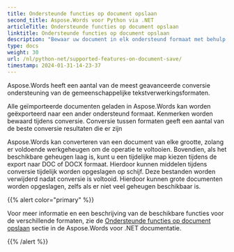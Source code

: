 ```yaml
---
title: Ondersteunde functies op document opslaan
second_title: Aspose.Words voor Python via .NET
articleTitle: Ondersteunde functies op document opslaan
linktitle: Ondersteunde functies op document opslaan
description: "Bewaar uw document in elk ondersteund formaat met behulp van Python. Converteren en exporteren van een document van elke grootte."
type: docs
weight: 30
url: /nl/python-net/supported-features-on-document-save/
timestamp: 2024-01-31-14-23-37
---
```


Aspose.Words heeft een aantal van de meest geavanceerde conversie ondersteuning van de gemeenschappelijke tekstverwerkingsformaten.

Alle geïmporteerde documenten geladen in Aspose.Words kan worden geëxporteerd naar een ander ondersteund formaat. Kenmerken worden bewaard tijdens conversie. Conversie tussen formaten geeft een aantal van de beste conversie resultaten die er zijn

Aspose.Words kan converteren van een document van elke grootte, zolang er voldoende werkgeheugen om de operatie te voltooien. Bovendien, als het beschikbare geheugen laag is, kunt u een tijdelijke map kiezen tijdens de export naar DOC of DOCX formaat. Hierdoor kunnen middelen tijdens conversie tijdelijk worden opgeslagen op schijf. Deze bestanden worden verwijderd nadat conversie is voltooid. Hierdoor kunnen grote documenten worden opgeslagen, zelfs als er niet veel geheugen beschikbaar is.

{{% alert color="primary" %}}

Voor meer informatie en een beschrijving van de beschikbare functies voor de verschillende formaten, zie de [Ondersteunde functies op document opslaan](/words/nl/net/supported-features-on-document-save/) sectie in de Aspose.Words voor .NET documentatie.

{{% /alert %}}

